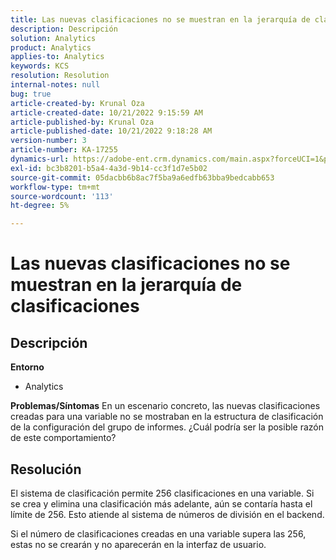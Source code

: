 ```yaml
---
title: Las nuevas clasificaciones no se muestran en la jerarquía de clasificaciones
description: Descripción
solution: Analytics
product: Analytics
applies-to: Analytics
keywords: KCS
resolution: Resolution
internal-notes: null
bug: true
article-created-by: Krunal Oza
article-created-date: 10/21/2022 9:15:59 AM
article-published-by: Krunal Oza
article-published-date: 10/21/2022 9:18:28 AM
version-number: 3
article-number: KA-17255
dynamics-url: https://adobe-ent.crm.dynamics.com/main.aspx?forceUCI=1&pagetype=entityrecord&etn=knowledgearticle&id=8dff38f6-2051-ed11-bba2-0022480867fb
exl-id: bc3b8201-b5a4-4a3d-9b14-cc3f1d7e5b02
source-git-commit: 05dacbb6b8ac7f5ba9a6edfb63bba9bedcabb653
workflow-type: tm+mt
source-wordcount: '113'
ht-degree: 5%

---
```


# Las nuevas clasificaciones no se muestran en la jerarquía de clasificaciones

## Descripción

<b>Entorno</b>
- Analytics



<b>Problemas/Síntomas</b>
En un escenario concreto, las nuevas clasificaciones creadas para una variable no se mostraban en la estructura de clasificación de la configuración del grupo de informes. ¿Cuál podría ser la posible razón de este comportamiento?


## Resolución


El sistema de clasificación permite 256 clasificaciones en una variable. Si se crea y elimina una clasificación más adelante, aún se contaría hasta el límite de 256. Esto atiende al sistema de números de división en el backend.

Si el número de clasificaciones creadas en una variable supera las 256, estas no se crearán y no aparecerán en la interfaz de usuario.
